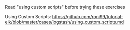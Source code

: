 Read "using custom scripts" before trying these exercises

Using Custom Scripts: https://github.com/roni99/tutorial-elk/blob/master/cases/logstash/using_custom_scripts.md
